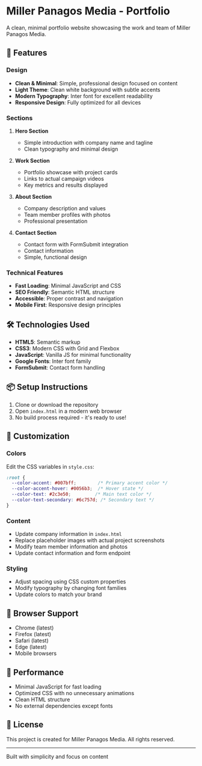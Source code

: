 # Miller Panagos Media - Portfolio

A clean, minimal portfolio website showcasing the work and team of Miller Panagos Media.

## 🎯 Features

### Design
- **Clean & Minimal**: Simple, professional design focused on content
- **Light Theme**: Clean white background with subtle accents
- **Modern Typography**: Inter font for excellent readability
- **Responsive Design**: Fully optimized for all devices

### Sections
1. **Hero Section**
   - Simple introduction with company name and tagline
   - Clean typography and minimal design

2. **Work Section**
   - Portfolio showcase with project cards
   - Links to actual campaign videos
   - Key metrics and results displayed

3. **About Section**
   - Company description and values
   - Team member profiles with photos
   - Professional presentation

4. **Contact Section**
   - Contact form with FormSubmit integration
   - Contact information
   - Simple, functional design

### Technical Features
- **Fast Loading**: Minimal JavaScript and CSS
- **SEO Friendly**: Semantic HTML structure
- **Accessible**: Proper contrast and navigation
- **Mobile First**: Responsive design principles

## 🛠️ Technologies Used

- **HTML5**: Semantic markup
- **CSS3**: Modern CSS with Grid and Flexbox
- **JavaScript**: Vanilla JS for minimal functionality
- **Google Fonts**: Inter font family
- **FormSubmit**: Contact form handling

## 📦 Setup Instructions

1. Clone or download the repository
2. Open `index.html` in a modern web browser
3. No build process required - it's ready to use!

## 🎨 Customization

### Colors
Edit the CSS variables in `style.css`:
```css
:root {
  --color-accent: #007bff;        /* Primary accent color */
  --color-accent-hover: #0056b3;  /* Hover state */
  --color-text: #2c3e50;         /* Main text color */
  --color-text-secondary: #6c757d; /* Secondary text */
}
```

### Content
- Update company information in `index.html`
- Replace placeholder images with actual project screenshots
- Modify team member information and photos
- Update contact information and form endpoint

### Styling
- Adjust spacing using CSS custom properties
- Modify typography by changing font families
- Update colors to match your brand

## 📱 Browser Support

- Chrome (latest)
- Firefox (latest)
- Safari (latest)
- Edge (latest)
- Mobile browsers

## 🚀 Performance

- Minimal JavaScript for fast loading
- Optimized CSS with no unnecessary animations
- Clean HTML structure
- No external dependencies except fonts

## 📄 License

This project is created for Miller Panagos Media. All rights reserved.

---

Built with simplicity and focus on content